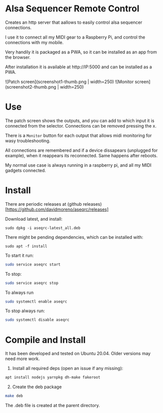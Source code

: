 # Alsa Sequencer Remote Control

Creates an http server that aallows to easily control alsa sequencer
connections.

I use it to connect all my MIDI gear to a Raspberry Pi, and control the
connections with my mobile.

Very handily it is packaged as a PWA, so it can be installed as an app from
the browser.

After installation it is available at http://IP:5000 and can be installed as a PWA.

![Patch screen](screenshot1-thumb.png | width=250)
![Monitor screen](screenshot2-thumb.png | width=250)

# Use

The patch screen shows the outputs, and you can add to which input it
is connected from the selector. Connections can be removed pressing
the x.

There is a `Monitor` button for each output that allows midi
monitoring for wasy troubleshooting.

All connections are remembered and if a device dissapears (unplugged
for example), when it reappears its reconnected. Same happens after
reboots.

My normal use case is always running in a raspberry pi, and all my
MIDI gadgets connected.

# Install

There are periodic releases at (github releases)[https://github.com/davidmoreno/aseqrc/releases]

Download latest, and install:

```
sudo dpkg -i aseqrc-latest_all.deb
```

There might be pending dependencies, which can be installed with:

```
sudo apt -f install
```

To start it run:

```sh
sudo service aseqrc start
```

To stop:

```sh
sudo service aseqrc stop
```

To always run

```sh
sudo systemctl enable aseqrc
```

To stop always run:

```sh
sudo systemctl disable aseqrc
```

# Compile and Install

It has been developed and tested on Ubuntu 20.04. Older versions may need more work.

1. Install all required deps (open an issue if any missing):

```sh
apt install nodejs yarnpkg dh-make fakeroot
```

2. Create the deb package

```sh
make deb
```

The .deb file is created at the parent directory.
